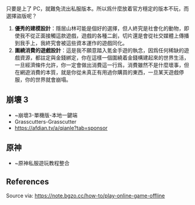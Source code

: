 只要是上了 PC，就難免流出私服版本。所以爲什麼放着官方穩定的版本不玩，而選擇盜版呢？

1. **優秀的建模設計**：隱居山林可能是個好的選擇，但人終究是社會化的動物，即使我不從正面接觸這款遊戲，遊戲的各種二創，切片還是會從社交媒體上傳播到我手上，我終究會被這些資本運作的遊戲同化。
2. **圍繞消費的遊戲設計**：這是我不願意踏入氪金手遊的執念，因爲任何稀缺的遊戲資源，都註定與金錢綁定，你在這樣一個圍繞着金錢構建起來的世界生活，一旦經濟條件允許，你一定會做出消費這一行爲，消費雖然不是什麼壞事，但在網遊消費的本質，就是你從未真正有用過你購買的東西，一旦某天遊戲停服，你的世界就會崩塌。

## 崩壞 3

- ~崩壞3-單機版-本地一鍵端
- Grasscutters-Grasscutter
- https://afdian.tv/a/qianle?tab=sponsor

## 原神

- ~原神私服遊玩教程整合

## References

Source via: https://note.bgzo.cc/how-to/play-online-game-offline